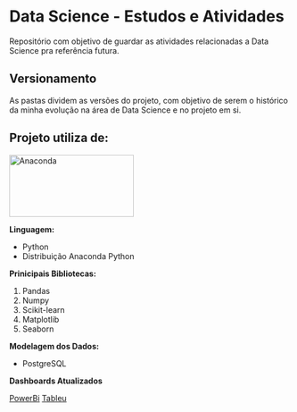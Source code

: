 # Data Science - Estudos e Atividades
Repositório com objetivo de guardar as atividades relacionadas a Data Science pra referência futura.

## Versionamento

As pastas dividem as versões do projeto, com objetivo de serem o histórico da minha evolução na área de Data Science e no projeto em si.
## Projeto utiliza de:

<img src="https://upload.wikimedia.org/wikipedia/en/c/cd/Anaconda_Logo.png" alt="Anaconda" width="223" height="111"/>

**Linguagem:** 
* Python
* Distribuição Anaconda Python

**Prinicipais Bibliotecas:** 
1. Pandas
2. Numpy 
3. Scikit-learn
4. Matplotlib
5. Seaborn

**Modelagem dos Dados:** 

* PostgreSQL


**Dashboards Atualizados**

[PowerBi](https://app.powerbi.com/links/-I4cKsMJvh?ctid=59bfed5c-858a-44b3-9dab-762071d723a6&pbi_source=linkShare&bookmarkGuid=5d9a2626-6ca5-43ee-a37d-7b525cf1c544)
[Tableu](linkMissing)
